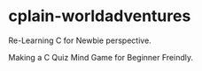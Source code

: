 # cplain-worldadventures
Re-Learning C for Newbie perspective.

Making a C Quiz Mind Game for Beginner Freindly.




